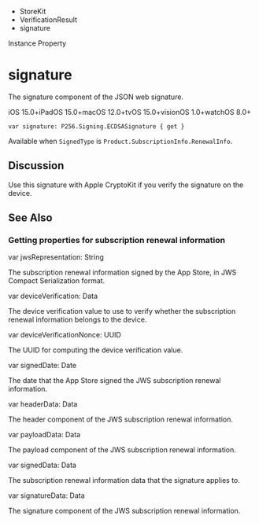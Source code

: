 

- StoreKit
- VerificationResult
-  signature 

Instance Property

# signature

The signature component of the JSON web signature.

iOS 15.0+iPadOS 15.0+macOS 12.0+tvOS 15.0+visionOS 1.0+watchOS 8.0+

``` source
var signature: P256.Signing.ECDSASignature { get }
```

Available when `SignedType` is `Product.SubscriptionInfo.RenewalInfo`.

## Discussion

Use this signature with Apple CryptoKit if you verify the signature on the device.

## See Also

### Getting properties for subscription renewal information

var jwsRepresentation: String

The subscription renewal information signed by the App Store, in JWS Compact Serialization format.

var deviceVerification: Data

The device verification value to use to verify whether the subscription renewal information belongs to the device.

var deviceVerificationNonce: UUID

The UUID for computing the device verification value.

var signedDate: Date

The date that the App Store signed the JWS subscription renewal information.

var headerData: Data

The header component of the JWS subscription renewal information.

var payloadData: Data

The payload component of the JWS subscription renewal information.

var signedData: Data

The subscription renewal information data that the signature applies to.

var signatureData: Data

The signature component of the JWS subscription renewal information.

